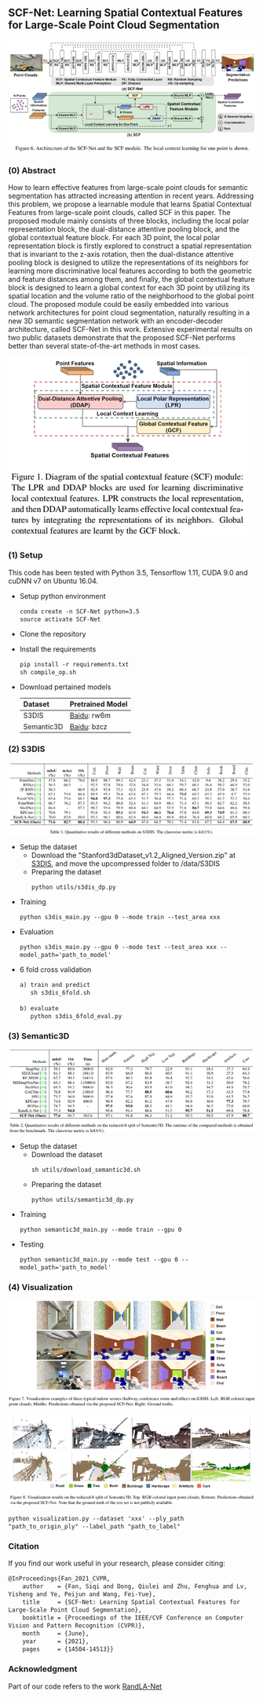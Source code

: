 ## SCF-Net: Learning Spatial Contextual Features for Large-Scale Point Cloud Segmentation

![architecture](./img/architecture.png)

### (0) Abstract

How to learn effective features from large-scale point clouds for semantic segmentation has attracted increasing attention in recent years. Addressing this problem, we propose a learnable module that learns Spatial Contextual Features from large-scale point clouds, called SCF in this paper. The proposed module mainly consists of three blocks, including the local polar representation block, the dual-distance attentive pooling block, and the global contextual feature block. For each 3D point, the local polar representation block is firstly explored to construct a spatial representation that is invariant to the z-axis rotation, then the dual-distance attentive pooling block is designed to utilize the representations of its neighbors for learning more discriminative local features according to both the geometric and feature distances among them, and finally, the global contextual feature block is designed to learn a global context for each 3D point by utilizing its spatial location and the volume ratio of the neighborhood to the global point cloud. The proposed module could be easily embedded into various network architectures for point cloud segmentation, naturally resulting in a new 3D semantic segmentation network with an encoder-decoder architecture, called SCF-Net in this work. Extensive experimental results on two public datasets demonstrate that the proposed SCF-Net performs better than several state-of-the-art methods in most cases.

![abstract](./img/abstract.png)

### (1) Setup

This code has been tested with Python 3.5, Tensorflow 1.11, CUDA 9.0 and cuDNN v7 on Ubuntu 16.04.

* Setup python environment
  ```
  conda create -n SCF-Net python=3.5
  source activate SCF-Net
  ```

* Clone the repository

* Install the requirements
  ```
  pip install -r requirements.txt
  sh compile_op.sh
  ```

* Download pertained models

  | Dataset                  | Pretrained Model  | 
  |--------------------------|----------------|
  | S3DIS                    | [Baidu](https://pan.baidu.com/s/1QSdXmhuJYixxYFF70No4XQ): rw6m |
  | Semantic3D               | [Baidu](https://pan.baidu.com/s/1rsbPDTUXH-4-XvDSb0K2-g): bzcz |

### (2) S3DIS

![S3DIS](./img/s3dis.png)

* Setup the dataset
  * Download the "Stanford3dDataset_v1.2_Aligned_Version.zip" at [S3DIS](https://docs.google.com/forms/d/e/1FAIpQLScDimvNMCGhy_rmBA2gHfDu3naktRm6A8BPwAWWDv-Uhm6Shw/viewform?c=0&w=1), and move the upcompressed folder to /data/S3DIS
  * Preparing the dataset
    ```
    python utils/s3dis_dp.py
    ```
* Training
  ```
  python s3dis_main.py --gpu 0 --mode train --test_area xxx
  ```
* Evaluation
  ```
  python s3dis_main.py --gpu 0 --mode test --test_area xxx --model_path='path_to_model'
  ```
* 6 fold cross validation
  ```
  a) train and predict
     sh s3dis_6fold.sh

  b) evaluate
     python s3dis_6fold_eval.py
  ```

### (3) Semantic3D

![Semantic3D](./img/semantic3d.png)

* Setup the dataset
  * Download the dataset
    ```
    sh utils/download_semantic3d.sh
    ```
  * Preparing the dataset
    ```
    python utils/semantic3d_dp.py
    ```
* Training
  ```
  python semantic3d_main.py --mode train --gpu 0
  ```
* Testing
  ```
  python semantic3d_main.py --mode test --gpu 0 --model_path='path_to_model'
  ```

### (4) Visualization

![S3DIS_VIS](./img/s3dis_vis.png)

![Semantic3D_VIS](./img/semantic3d_vis.png)

```
python visualization.py --dataset 'xxx' --ply_path "path_to_origin_ply" --label_path "path_to_label"
```

### Citation

If you find our work useful in your research, please consider citing:

```
@InProceedings{Fan_2021_CVPR,
    author    = {Fan, Siqi and Dong, Qiulei and Zhu, Fenghua and Lv, Yisheng and Ye, Peijun and Wang, Fei-Yue},
    title     = {SCF-Net: Learning Spatial Contextual Features for Large-Scale Point Cloud Segmentation},
    booktitle = {Proceedings of the IEEE/CVF Conference on Computer Vision and Pattern Recognition (CVPR)},
    month     = {June},
    year      = {2021},
    pages     = {14504-14513}}
```

### Acknowledgment

Part of our code refers to the work [RandLA-Net](https://github.com/QingyongHu/RandLA-Net)


